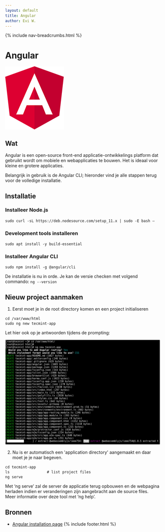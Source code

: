 ```yaml
---
layout: default
title: Angular
author: Evi W.
---
```


{% include nav-breadcrumbs.html %}



# Angular

![Angular logo](../../media/logo/angular.png)

## Wat

Angular is een open-source front-end applicatie-ontwikkelings platform dat gebruikt wordt om mobiele en webapplicaties te bouwen. Het is ideaal voor kleine en grotere applicaties. 

Belangrijk in gebruik is de Angular CLI; hieronder vind je alle stappen terug voor de volledige installatie.

## Installatie

### Installeer Node.js
```
sudo curl -sL https://deb.nodesource.com/setup_11.x | sudo -E bash –
```

### Development tools installeren
```
sudo apt install -y build-essential
```

### Installeer Angular CLI
```
sudo npm install -g @angular/cli
```

De installatie is nu in orde. Je kan de versie checken met volgend commando: ```ng --version ```

## Nieuw project aanmaken

1. Eerst moet je in de root directory komen en een project initialiseren
```
cd /var/www/html
sudo ng new tecmint-app
```

Let hier ook op je antwoorden tijdens de prompting:

![Angular prompting](../../media/logo/angular_prompting.png)

2. Nu is er automatisch een 'application directory' aangemaakt en daar moet je je naar begeven.
```
cd tecmint-app
ls                 # list project files
ng serve
```
Met ‘ng serve’ zal de server de applicatie terug opbouwen en de webpagina herladen indien er veranderingen zijn aangebracht aan de source files.
Meer informatie over deze tool met ‘ng help’.


## Bronnen 

* [Angular installation page](https://www.tecmint.com/install-angular-cli-on-linux/)
{% include footer.html %}
